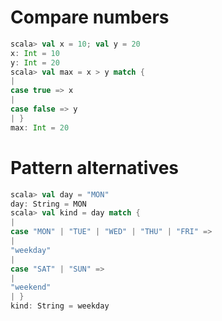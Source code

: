 # Compare numbers
```scala
scala> val x = 10; val y = 20
x: Int = 10
y: Int = 20
scala> val max = x > y match {
|
case true => x
|
case false => y
| }
max: Int = 20
```
# Pattern alternatives
``` scala
scala> val day = "MON"
day: String = MON
scala> val kind = day match {
|
case "MON" | "TUE" | "WED" | "THU" | "FRI" =>
|
"weekday"
|
case "SAT" | "SUN" =>
|
"weekend"
| }
kind: String = weekday
```
